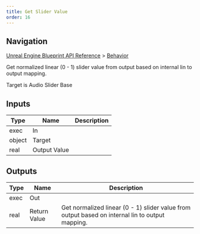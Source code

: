 ```yaml
---
title: Get Slider Value
order: 16
---
```

## Navigation

[Unreal Engine Blueprint API Reference](https://dev.epicgames.com/documentation/en-us/unreal-engine/BlueprintAPI) > [Behavior](https://dev.epicgames.com/documentation/en-us/unreal-engine/BlueprintAPI/Behavior)

Get normalized linear (0 - 1) slider value from output based on internal lin to output mapping.

Target is Audio Slider Base

## Inputs

| Type | Name | Description |
| --- | --- | --- |
| exec | In |  |
| object | Target |  |
| real | Output Value |  |

## Outputs

| Type | Name | Description |
| --- | --- | --- |
| exec | Out |  |
| real | Return Value | Get normalized linear (0 - 1) slider value from output based on internal lin to output mapping. |

